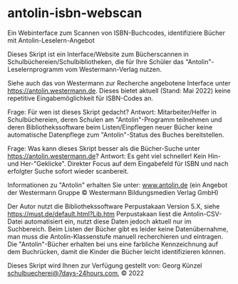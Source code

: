 # antolin-isbn-webscan
Ein Webinterface zum Scannen von ISBN-Buchcodes, identifiziere Bücher mit Antolin-Leselern-Angebot

Dieses Skript ist ein Interface/Website zum Bücherscannen in Schulbüchereien/Schulbibliotheken, die für Ihre 
Schüler das "Antolin"-Leselernprogramm vom Westermann-Verlag nutzen.

Siehe auch das von Westermann zur Recherche angebotene Interface unter https://antolin.westermann.de.
Dieses bietet aktuell (Stand: Mai 2022) keine repetitive Eingabemöglichkeit für ISBN-Codes an.

Frage: Für wen ist dieses Skript gedacht?
Antwort: Mitarbeiter/Helfer in Schulbüchereien, deren Schulen am "Antolin"-Programm teilnehmen und deren Bibliothekssoftware
beim Listen/Einpflegen neuer Bücher keine automatische Datenpflege zum "Antolin"-Status des Buches bereitstellen.

Frage: Was kann dieses Skript besser als die Bücher-Suche unter https://antolin.westermann.de?
Antwort: Es geht viel schneller! Kein Hin- und Her-"Geklicke". Direkter Focus auf dem Eingabefeld für ISBN und nach erfolgter Suche sofort wieder scanbereit.

Informationen zu "Antolin" erhalten Sie unter: www.antolin.de (ein Angebot der Westermann Gruppe © Westermann Bildungsmedien Verlag GmbH)

Der Autor nutzt die Bibliothekssoftware Perpustakaan Version 5.X, siehe https://must.de/default.html?Lib.htm
Perpustakaan liest die Antolin-CSV-Datei automatisiert ein, nutzt diese Daten jedoch aktuell nur im Suchbereich.
Beim Listen der Bücher gibt es leider keine Datenübernahme, man muss die Antolin-Klassenstufe manuell recherchieren und eintragen.
Die "Antolin"-Bücher erhalten bei uns eine farbliche Kennzeichnung auf dem Buchrücken, damit die Kinder die Bücher leicht
identifizieren können. 

Dieses Skript wird Ihnen zur Verfügung gestellt von: Georg Künzel <schulbuecherei@7days-24hours.com>, © 2022
